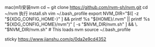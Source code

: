 mac(m1)安装nvm
cd ~
git clone https://github.com/nvm-sh/nvm.git
cd ~/nvm
执行 install.sh
vim ~/.bash_profile
export NVM_DIR="$([ -z "${XDG_CONFIG_HOME-}" ] && printf %s "${HOME}/.nvm" || printf %s "${XDG_CONFIG_HOME}/nvm")"
[ -s "$NVM_DIR/nvm.sh" ] && \. "$NVM_DIR/nvm.sh" # This loads nvm
source ~/.bash_profile

sticky
https://www.jianshu.com/p/0da2e9cd4352